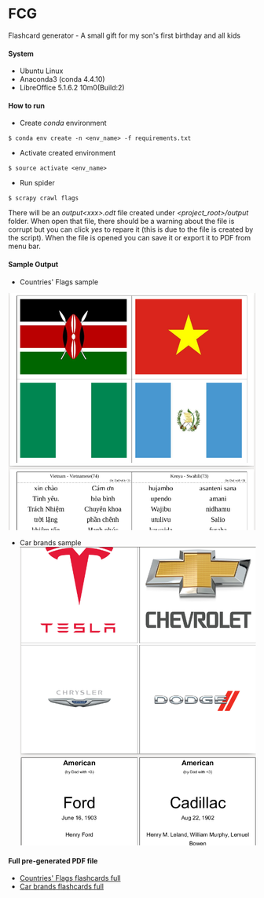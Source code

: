 # FCG
Flashcard generator - A small gift for my son's first birthday and all kids


#### System
- Ubuntu Linux
- Anaconda3 (conda 4.4.10)
- LibreOffice 5.1.6.2 10m0(Build:2)


#### How to run
- Create *conda* environment
```
$ conda env create -n <env_name> -f requirements.txt
```

- Activate created environment
```
$ source activate <env_name>
```

- Run spider
```
$ scrapy crawl flags
```

There will be an *output\<xxx\>.odt* file created under *\<project_root\>/output* folder. When open that file, there should be a warning about the file is corrupt but you can click *yes* to repare it 
(this is due to the file is created by the script). When the file is opened you can save it or export it to PDF from menu bar.


#### Sample Output
- Countries' Flags sample

![Countries' Flags sample](samples/countries_flags_sample1.png)

- Car brands sample
![Countries' Flags sample](samples/carbrands_sample1.png)


#### Full pre-generated PDF file
- [Countries' Flags flashcards full](samples/countries_flags_full.pdf)
- [Car brands flashcards full](samples/carbrands_full.pdf)
